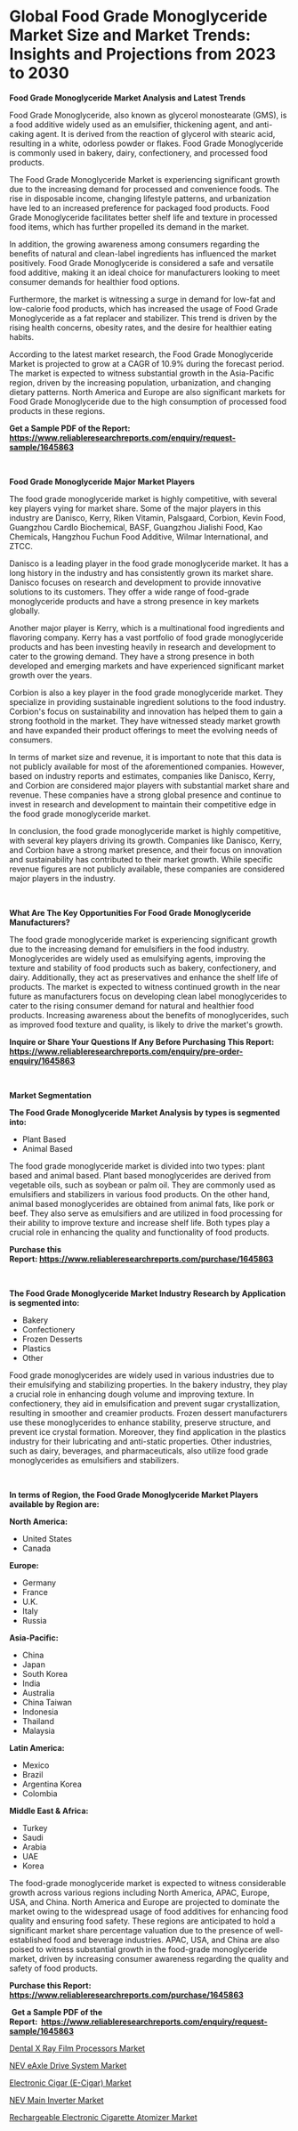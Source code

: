 <p><h1>Global Food Grade Monoglyceride Market Size and Market Trends: Insights and Projections from 2023 to 2030</h1></p><p><strong>Food Grade Monoglyceride Market Analysis and Latest Trends</strong></p>
<p><p>Food Grade Monoglyceride, also known as glycerol monostearate (GMS), is a food additive widely used as an emulsifier, thickening agent, and anti-caking agent. It is derived from the reaction of glycerol with stearic acid, resulting in a white, odorless powder or flakes. Food Grade Monoglyceride is commonly used in bakery, dairy, confectionery, and processed food products.</p><p>The Food Grade Monoglyceride Market is experiencing significant growth due to the increasing demand for processed and convenience foods. The rise in disposable income, changing lifestyle patterns, and urbanization have led to an increased preference for packaged food products. Food Grade Monoglyceride facilitates better shelf life and texture in processed food items, which has further propelled its demand in the market.</p><p>In addition, the growing awareness among consumers regarding the benefits of natural and clean-label ingredients has influenced the market positively. Food Grade Monoglyceride is considered a safe and versatile food additive, making it an ideal choice for manufacturers looking to meet consumer demands for healthier food options.</p><p>Furthermore, the market is witnessing a surge in demand for low-fat and low-calorie food products, which has increased the usage of Food Grade Monoglyceride as a fat replacer and stabilizer. This trend is driven by the rising health concerns, obesity rates, and the desire for healthier eating habits.</p><p>According to the latest market research, the Food Grade Monoglyceride Market is projected to grow at a CAGR of 10.9% during the forecast period. The market is expected to witness substantial growth in the Asia-Pacific region, driven by the increasing population, urbanization, and changing dietary patterns. North America and Europe are also significant markets for Food Grade Monoglyceride due to the high consumption of processed food products in these regions.</p></p>
<p><strong>Get a Sample PDF of the Report:&nbsp; <a href="https://www.reliableresearchreports.com/enquiry/request-sample/1645863">https://www.reliableresearchreports.com/enquiry/request-sample/1645863</a></strong></p>
<p>&nbsp;</p>
<p><strong>Food Grade Monoglyceride Major Market Players</strong></p>
<p><p>The food grade monoglyceride market is highly competitive, with several key players vying for market share. Some of the major players in this industry are Danisco, Kerry, Riken Vitamin, Palsgaard, Corbion, Kevin Food, Guangzhou Cardlo Biochemical, BASF, Guangzhou Jialishi Food, Kao Chemicals, Hangzhou Fuchun Food Additive, Wilmar International, and ZTCC.</p><p>Danisco is a leading player in the food grade monoglyceride market. It has a long history in the industry and has consistently grown its market share. Danisco focuses on research and development to provide innovative solutions to its customers. They offer a wide range of food-grade monoglyceride products and have a strong presence in key markets globally.</p><p>Another major player is Kerry, which is a multinational food ingredients and flavoring company. Kerry has a vast portfolio of food grade monoglyceride products and has been investing heavily in research and development to cater to the growing demand. They have a strong presence in both developed and emerging markets and have experienced significant market growth over the years.</p><p>Corbion is also a key player in the food grade monoglyceride market. They specialize in providing sustainable ingredient solutions to the food industry. Corbion's focus on sustainability and innovation has helped them to gain a strong foothold in the market. They have witnessed steady market growth and have expanded their product offerings to meet the evolving needs of consumers.</p><p>In terms of market size and revenue, it is important to note that this data is not publicly available for most of the aforementioned companies. However, based on industry reports and estimates, companies like Danisco, Kerry, and Corbion are considered major players with substantial market share and revenue. These companies have a strong global presence and continue to invest in research and development to maintain their competitive edge in the food grade monoglyceride market.</p><p>In conclusion, the food grade monoglyceride market is highly competitive, with several key players driving its growth. Companies like Danisco, Kerry, and Corbion have a strong market presence, and their focus on innovation and sustainability has contributed to their market growth. While specific revenue figures are not publicly available, these companies are considered major players in the industry.</p></p>
<p>&nbsp;</p>
<p><strong>What Are The Key Opportunities For Food Grade Monoglyceride Manufacturers?</strong></p>
<p><p>The food grade monoglyceride market is experiencing significant growth due to the increasing demand for emulsifiers in the food industry. Monoglycerides are widely used as emulsifying agents, improving the texture and stability of food products such as bakery, confectionery, and dairy. Additionally, they act as preservatives and enhance the shelf life of products. The market is expected to witness continued growth in the near future as manufacturers focus on developing clean label monoglycerides to cater to the rising consumer demand for natural and healthier food products. Increasing awareness about the benefits of monoglycerides, such as improved food texture and quality, is likely to drive the market's growth.</p></p>
<p><strong>Inquire or Share Your Questions If Any Before Purchasing This Report: <a href="https://www.reliableresearchreports.com/enquiry/pre-order-enquiry/1645863">https://www.reliableresearchreports.com/enquiry/pre-order-enquiry/1645863</a></strong></p>
<p>&nbsp;</p>
<p><strong>Market Segmentation</strong></p>
<p><strong>The Food Grade Monoglyceride Market Analysis by types is segmented into:</strong></p>
<p><ul><li>Plant Based</li><li>Animal Based</li></ul></p>
<p><p>The food grade monoglyceride market is divided into two types: plant based and animal based. Plant based monoglycerides are derived from vegetable oils, such as soybean or palm oil. They are commonly used as emulsifiers and stabilizers in various food products. On the other hand, animal based monoglycerides are obtained from animal fats, like pork or beef. They also serve as emulsifiers and are utilized in food processing for their ability to improve texture and increase shelf life. Both types play a crucial role in enhancing the quality and functionality of food products.</p></p>
<p><strong>Purchase this Report:&nbsp;<a href="https://www.reliableresearchreports.com/purchase/1645863">https://www.reliableresearchreports.com/purchase/1645863</a></strong></p>
<p>&nbsp;</p>
<p><strong>The Food Grade Monoglyceride Market Industry Research by Application is segmented into:</strong></p>
<p><ul><li>Bakery</li><li>Confectionery</li><li>Frozen Desserts</li><li>Plastics</li><li>Other</li></ul></p>
<p><p>Food grade monoglycerides are widely used in various industries due to their emulsifying and stabilizing properties. In the bakery industry, they play a crucial role in enhancing dough volume and improving texture. In confectionery, they aid in emulsification and prevent sugar crystallization, resulting in smoother and creamier products. Frozen dessert manufacturers use these monoglycerides to enhance stability, preserve structure, and prevent ice crystal formation. Moreover, they find application in the plastics industry for their lubricating and anti-static properties. Other industries, such as dairy, beverages, and pharmaceuticals, also utilize food grade monoglycerides as emulsifiers and stabilizers.</p></p>
<p>&nbsp;</p>
<p><strong>In terms of Region, the Food Grade Monoglyceride Market Players available by Region are:</strong></p>
<p>
    <p> <strong> North America: </strong>
        <ul>
            <li>United States</li>
            <li>Canada</li>
        </ul>
        </p> 
    <p> <strong> Europe: </strong>
        <ul>
            <li>Germany</li>
            <li>France</li>
            <li>U.K.</li>
            <li>Italy</li>
            <li>Russia</li>
        </ul>
        </p> 
    <p> <strong> Asia-Pacific: </strong>
        <ul>
            <li>China</li>
            <li>Japan</li>
            <li>South Korea</li>
            <li>India</li>
            <li>Australia</li>
            <li>China Taiwan</li>
            <li>Indonesia</li>
            <li>Thailand</li>
            <li>Malaysia</li>
        </ul>
        </p> 
    <p> <strong> Latin America: </strong>
        <ul>
            <li>Mexico</li>
            <li>Brazil</li>
            <li>Argentina Korea</li>
            <li>Colombia</li>
        </ul>
        </p> 
    <p> <strong> Middle East & Africa: </strong>
        <ul>
            <li>Turkey</li>
            <li>Saudi</li>
            <li>Arabia</li>
            <li>UAE</li>
            <li>Korea</li>
        </ul>
    </p>
    </p>
<p><p>The food-grade monoglyceride market is expected to witness considerable growth across various regions including North America, APAC, Europe, USA, and China. North America and Europe are projected to dominate the market owing to the widespread usage of food additives for enhancing food quality and ensuring food safety. These regions are anticipated to hold a significant market share percentage valuation due to the presence of well-established food and beverage industries. APAC, USA, and China are also poised to witness substantial growth in the food-grade monoglyceride market, driven by increasing consumer awareness regarding the quality and safety of food products.</p></p>
<p><strong>Purchase this Report: <a href="https://www.reliableresearchreports.com/purchase/1645863">https://www.reliableresearchreports.com/purchase/1645863</a></strong></p>
<p>&nbsp;<strong>Get a Sample PDF of the Report:&nbsp;&nbsp;<a href="https://www.reliableresearchreports.com/enquiry/request-sample/1645863">https://www.reliableresearchreports.com/enquiry/request-sample/1645863</a></strong></p>
<p><strong></strong></p>
<p><p><a href="https://medium.com/@ruthgaylord1929/dental-x-ray-film-processors-market-comprehensive-assessment-by-type-application-and-geography-a86349da963c">Dental X Ray Film Processors Market</a></p><p><a href="https://github.com/aasishrp01/Market-Research-Report-List-1/blob/main/nev-eaxle-drive-system-market.md">NEV eAxle Drive System Market</a></p><p><a href="https://www.linkedin.com/pulse/electronic-cigar-e-cigar-market-challenges-opportunities-growth-oh8rf/">Electronic Cigar (E-Cigar) Market</a></p><p><a href="https://github.com/rahu1506/Market-Research-Report-List-1/blob/main/nev-main-inverter-market.md">NEV Main Inverter Market</a></p><p><a href="https://www.linkedin.com/pulse/rechargeable-electronic-cigarette-atomizer-market-size-qngff/">Rechargeable Electronic Cigarette Atomizer Market</a></p></p>